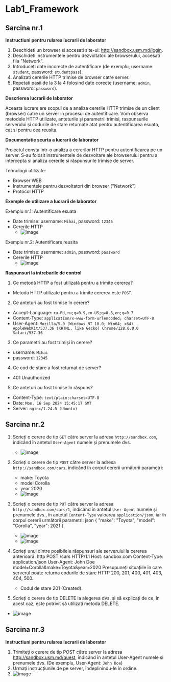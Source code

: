 # Lab1_Framework

## Sarcina nr.1
**Instructiuni pentru rularea lucrarii de laborator**

1. Deschideti un browser si accesati site-ul: http://sandbox.usm.md/login.
2. Deschideti instrumentele pentru dezvoltatori ale browserului, accesati fila "Network".
3. Introduceți date incorecte de autentificare (de exemplu, username: `student`, password: `studentpass`).
4. Analizati cererile HTTP trimise de browser catre server.
5. Repetati pasii de la 3 la 4 folosind date corecte (username: `admin`, password: `password`).

**Descrierea lucrarii de laborator**

Aceasta lucrare are scopul de a analiza cererile HTTP trimise de un client (browser) catre un server in procesul de autentificare. Vom observa metodele HTTP utilizate, anteturile și parametrii trimisi, raspunsurile serverului și codurile de stare returnate atat pentru autentificarea esuata, cat si pentru cea reusita.

**Documentatie scurta a lucrarii de laborator**

Proiectul consta intr-o analiza a cererilor HTTP pentru autentificarea pe un server. S-au folosit instrumentele de dezvoltare ale browserului pentru a intercepta si analiza cererile si răspunsurile trimise de server.

Tehnologii utilizate:
+ Browser WEB
+ Instrumentele pentru dezvoltatori din browser ("Network")
+ Protocol HTTP

**Exemple de utilizare a lucrarii de laborator**

Exemplu nr.1: Autentificare esuata
+ Date trimise: username: `Mihai`, password: `12345`
+ Cererile HTTP
  + ![image](https://github.com/user-attachments/assets/5c75e5f2-ed44-4bb1-ae02-bdbf4109c6e6)

Exemplu nr.2: Autentificare reusita
+ Date trimise: username: `admin`, password: `password`
+ Cererile HTTP
  + ![image](https://github.com/user-attachments/assets/f10f3d5e-ea13-4fb0-a4ec-12840f127479)

**Raspunsuri la intrebarile de control**

1. Ce metodă HTTP a fost utilizată pentru a trimite cererea?
  + Metoda HTTP utilizate pentru a trimite cererea este `POST`.
2. Ce anteturi au fost trimise în cerere?
  + Accept-Language: `ru-RU,ru;q=0.9,en-US;q=0.8,en;q=0.7`
  + Content-Type: `application/x-www-form-urlencoded; charset=UTF-8`
  + User-Agent: `Mozilla/5.0 (Windows NT 10.0; Win64; x64) AppleWebKit/537.36 (KHTML, like Gecko) Chrome/128.0.0.0 Safari/537.36`
3. Ce parametri au fost trimiși în cerere?
  + username: `Mihai`
  + password: `12345`
4. Ce cod de stare a fost returnat de server?
  + 401 Unauthorized
5. Ce anteturi au fost trimise în răspuns?
  + Content-Type: `text/plain;charset=UTF-8`
  + Date: `Mon, 16 Sep 2024 15:45:17 GMT`
  + Server: `nginx/1.24.0 (Ubuntu)`

## Sarcina nr.2

1. Scrieți o cerere de tip `GET` către server la adresa `http://sandbox.com`, indicând în antetul `User-Agent` numele și prenumele dvs.
   + ![image](https://github.com/user-attachments/assets/df51e8a3-c52a-44e5-b586-e6272d35a3f9)

2. Scrieți o cerere de tip `POST` către server la adresa `http://sandbox.com/cars`, indicând în corpul cererii următorii parametri:
   + make: Toyota
   + model Corolla
   + year 2020
   + ![image](https://github.com/user-attachments/assets/436e5ceb-3486-45d0-abbc-bf0dd6356b5e)

3. Scrieți o cerere de tip `PUT` către server la adresa `http://sandbox.com/cars/1`, indicând în antetul `User-Agent` numele și prenumele dvs., în antetul `Content-Type` valoarea `application/json`, iar în corpul cererii următorii parametri: json { "make": "Toyota", "model": "Corolla", "year": 2021 }
   + ![image](https://github.com/user-attachments/assets/c3d976bb-2ba5-4204-9fc3-b52863e40a41)
   + ![image](https://github.com/user-attachments/assets/08dea5df-b38c-484b-924b-523c2acbd632)

4. Scrieți unul dintre posibilele răspunsuri ale serverului la cererea anterioară. http POST /cars HTTP/1.1 Host: sandbox.com Content-Type: application/json User-Agent: John Doe model=Corolla&make=Toyota&year=2020 Presupuneți situațiile în care serverul poate returna codurile de stare HTTP 200, 201, 400, 401, 403, 404, 500.
   + Codul de stare 201 (Created).

5.   Scrieți o cerere de tip DELETE la alegerea dvs. și să explicați de ce, în acest caz, este potrivit să utilizați metoda DELETE.
   + ![image](https://github.com/user-attachments/assets/daea5e70-b37d-47f2-b35b-bca938c97465)







## Sarcina nr.3
**Instructiuni pentru rularea lucrarii de laborator**

1. Trimiteți o cerere de tip POST către server la adresa http://sandbox.usm.md/quest, indicând în antetul User-Agent numele și prenumele dvs. (De exemplu, User-Agent: `John Doe`)
2. Urmați instrucțiunile de pe server, îndeplinindu-le în ordine.
3. ![image](https://github.com/user-attachments/assets/6140d36e-483b-4e9f-9a0a-b5e8ba450e5e)



